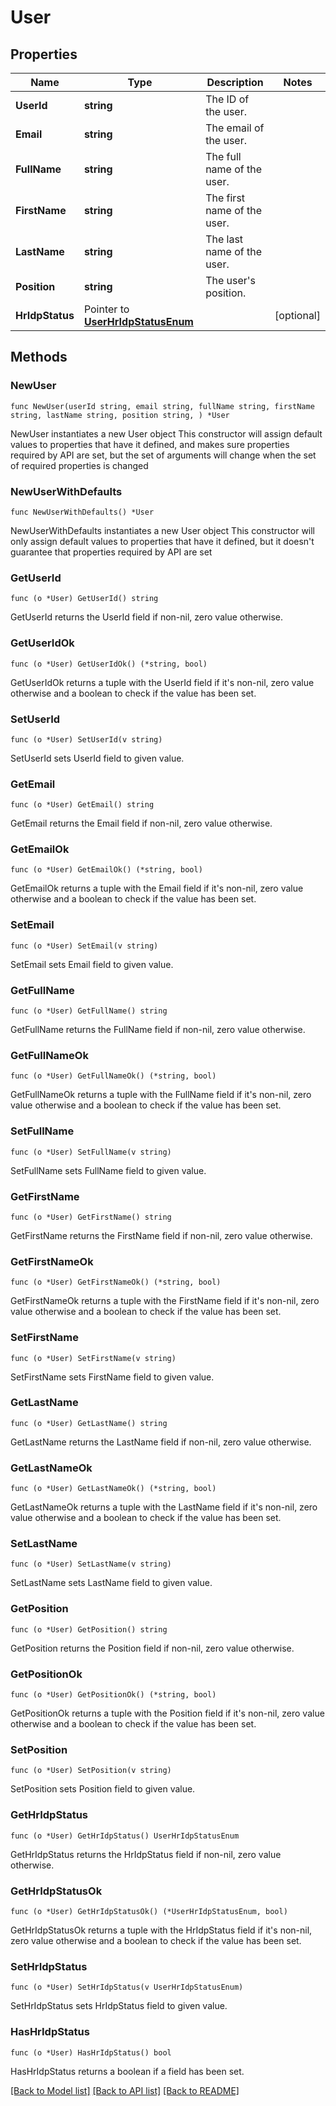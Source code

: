 # User

## Properties

Name | Type | Description | Notes
------------ | ------------- | ------------- | -------------
**UserId** | **string** | The ID of the user. | 
**Email** | **string** | The email of the user. | 
**FullName** | **string** | The full name of the user. | 
**FirstName** | **string** | The first name of the user. | 
**LastName** | **string** | The last name of the user. | 
**Position** | **string** | The user&#39;s position. | 
**HrIdpStatus** | Pointer to [**UserHrIdpStatusEnum**](UserHrIdpStatusEnum.md) |  | [optional] 

## Methods

### NewUser

`func NewUser(userId string, email string, fullName string, firstName string, lastName string, position string, ) *User`

NewUser instantiates a new User object
This constructor will assign default values to properties that have it defined,
and makes sure properties required by API are set, but the set of arguments
will change when the set of required properties is changed

### NewUserWithDefaults

`func NewUserWithDefaults() *User`

NewUserWithDefaults instantiates a new User object
This constructor will only assign default values to properties that have it defined,
but it doesn't guarantee that properties required by API are set

### GetUserId

`func (o *User) GetUserId() string`

GetUserId returns the UserId field if non-nil, zero value otherwise.

### GetUserIdOk

`func (o *User) GetUserIdOk() (*string, bool)`

GetUserIdOk returns a tuple with the UserId field if it's non-nil, zero value otherwise
and a boolean to check if the value has been set.

### SetUserId

`func (o *User) SetUserId(v string)`

SetUserId sets UserId field to given value.


### GetEmail

`func (o *User) GetEmail() string`

GetEmail returns the Email field if non-nil, zero value otherwise.

### GetEmailOk

`func (o *User) GetEmailOk() (*string, bool)`

GetEmailOk returns a tuple with the Email field if it's non-nil, zero value otherwise
and a boolean to check if the value has been set.

### SetEmail

`func (o *User) SetEmail(v string)`

SetEmail sets Email field to given value.


### GetFullName

`func (o *User) GetFullName() string`

GetFullName returns the FullName field if non-nil, zero value otherwise.

### GetFullNameOk

`func (o *User) GetFullNameOk() (*string, bool)`

GetFullNameOk returns a tuple with the FullName field if it's non-nil, zero value otherwise
and a boolean to check if the value has been set.

### SetFullName

`func (o *User) SetFullName(v string)`

SetFullName sets FullName field to given value.


### GetFirstName

`func (o *User) GetFirstName() string`

GetFirstName returns the FirstName field if non-nil, zero value otherwise.

### GetFirstNameOk

`func (o *User) GetFirstNameOk() (*string, bool)`

GetFirstNameOk returns a tuple with the FirstName field if it's non-nil, zero value otherwise
and a boolean to check if the value has been set.

### SetFirstName

`func (o *User) SetFirstName(v string)`

SetFirstName sets FirstName field to given value.


### GetLastName

`func (o *User) GetLastName() string`

GetLastName returns the LastName field if non-nil, zero value otherwise.

### GetLastNameOk

`func (o *User) GetLastNameOk() (*string, bool)`

GetLastNameOk returns a tuple with the LastName field if it's non-nil, zero value otherwise
and a boolean to check if the value has been set.

### SetLastName

`func (o *User) SetLastName(v string)`

SetLastName sets LastName field to given value.


### GetPosition

`func (o *User) GetPosition() string`

GetPosition returns the Position field if non-nil, zero value otherwise.

### GetPositionOk

`func (o *User) GetPositionOk() (*string, bool)`

GetPositionOk returns a tuple with the Position field if it's non-nil, zero value otherwise
and a boolean to check if the value has been set.

### SetPosition

`func (o *User) SetPosition(v string)`

SetPosition sets Position field to given value.


### GetHrIdpStatus

`func (o *User) GetHrIdpStatus() UserHrIdpStatusEnum`

GetHrIdpStatus returns the HrIdpStatus field if non-nil, zero value otherwise.

### GetHrIdpStatusOk

`func (o *User) GetHrIdpStatusOk() (*UserHrIdpStatusEnum, bool)`

GetHrIdpStatusOk returns a tuple with the HrIdpStatus field if it's non-nil, zero value otherwise
and a boolean to check if the value has been set.

### SetHrIdpStatus

`func (o *User) SetHrIdpStatus(v UserHrIdpStatusEnum)`

SetHrIdpStatus sets HrIdpStatus field to given value.

### HasHrIdpStatus

`func (o *User) HasHrIdpStatus() bool`

HasHrIdpStatus returns a boolean if a field has been set.


[[Back to Model list]](../README.md#documentation-for-models) [[Back to API list]](../README.md#documentation-for-api-endpoints) [[Back to README]](../README.md)


